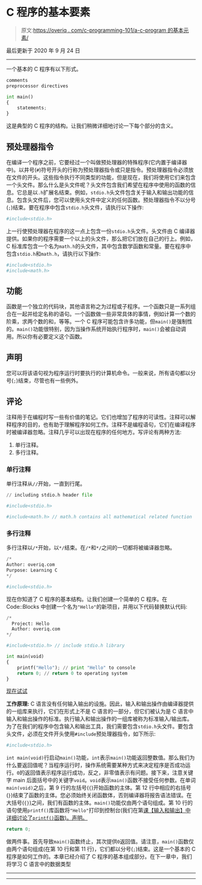 # C 程序的基本要素

> 原文:[https://overiq . com/c-programming-101/a-c-program 的基本元素/](https://overiq.com/c-programming-101/basic-elements-of-a-c-program/)

最后更新于 2020 年 9 月 24 日

* * *

一个基本的 C 程序有以下形式。

```py
comments
preprocessor directives

int main()
{
    statements;
}

```

这是典型的 C 程序的结构。让我们稍微详细地讨论一下每个部分的含义。

## 预处理器指令

在编译一个程序之前，它要经过一个叫做预处理器的特殊程序(它内置于编译器中)。以井号(`#`)符号开头的行称为预处理器指令或只是指令。预处理器指令必须放在文件的开头。这些指令执行不同类型的功能，但是现在，我们将使用它们来包含一个头文件。那么什么是头文件呢？头文件包含我们希望在程序中使用的函数的信息。它总是以`.h`扩展名结束。例如，`stdio.h`头文件包含关于输入和输出功能的信息。包含头文件后，您可以使用头文件中定义的任何函数。预处理器指令不以分号(`;`)结束。要在程序中包含`stdio.h`头文件，请执行以下操作:

```py
#include<stdio.h>

```

上一行使预处理器在程序的这一点上包含一份`stdio.h`头文件。头文件由 C 编译器提供。如果你的程序需要一个以上的头文件，那么把它们放在自己的行上。例如，C 标准库包含一个名为`math.h`的头文件，其中包含数学函数和常量。要在程序中包含`stdio.h`和`math.h`，请执行以下操作:

```py
#include<stdio.h>
#include<math.h>

```

## 功能

函数是一个独立的代码块，其他语言称之为过程或子程序。一个函数只是一系列组合在一起并给定名称的语句。一个函数做一些非常具体的事情，例如计算一个数的阶乘，求两个数的和，等等。一个 C 程序可能包含许多功能，但`main()`是强制性的。`main()`功能很特别，因为当操作系统开始执行程序时，`main()`会被自动调用。所以你有必要定义这个函数。

## 声明

您可以将该语句视为程序运行时要执行的计算机命令。一般来说，所有语句都以分号(`;`)结束，尽管也有一些例外。

## 评论

注释用于在编程时写一些有价值的笔记。它们也增加了程序的可读性。注释可以解释程序的目的，也有助于理解程序如何工作。注释不是编程语句，它们在编译程序时被编译器忽略。注释几乎可以出现在程序的任何地方。写评论有两种方法:

1.  单行注释。
2.  多行注释。

### 单行注释

单行注释从`//`开始，一直到行尾。

```py
// including stdio.h header file

#include<stdio.h>

#include<math.h> // math.h contains all mathematical related function

```

### 多行注释

多行注释以`/*`开始，以`*/`结束。在`/*`和`*/`之间的一切都将被编译器忽略。

```py
/*
Author: overiq.com
Purpose: Learning C
*/

#include<stdio.h>

```

现在你知道了 C 程序的基本结构。让我们创建一个简单的 C 程序。在 Code::Blocks 中创建一个名为`"Hello"`的新项目，并用以下代码替换默认代码:

```py
/*
  Project: Hello
  Author: overiq.com
*/

#include<stdio.h> // include stdio.h library

int main(void)
{
    printf("Hello"); // print "Hello" to console
    return 0; // return 0 to operating system
}

```

[现在试试](https://overiq.com/c-online-compiler/QOq/)

**工作原理:** C 语言没有任何输入输出的设施。因此，输入和输出操作由编译器提供的一组库来执行，它们在形式上不是 C 语言的一部分，但它们被认为是 C 语言中输入和输出操作的标准。执行输入和输出操作的一组库被称为标准输入/输出库。为了在我们的程序中包含输入和输出工具，我们需要包含`stdio.h`头文件。要包含头文件，必须在文件开头使用`#include`预处理器指令，如下所示:

```py
#include<stdio.h>

```

`int main(void)`行启动`main()`功能，`int`表示`main()`功能返回整数值。那么我们为什么要返回值呢？当程序运行时，操作系统需要某种方式来决定程序是否成功运行。`0`的返回值表示程序运行成功，反之，非零值表示有问题。接下来，注意关键字 main 后面括号中的关键字`void`。`void`表示`main()`函数不接受任何参数。在单词`main(void)`之后，第 9 行的左括号(`{`)开始函数的主体。第 12 行中相应的右括号(`}`)结束了函数的主体。您必须始终关闭函数体，否则编译器将报告语法错误。在大括号(`{}`)之间，我们有函数的主体。`main()`功能仅由两个语句组成。第 10 行的语句使用`printf()`库函数将`"Hello"`打印到控制台(我们在第[课【输入和输出】中详细讨论了`printf()`函数)。声明。](https://overiq.com/c-programming-101/input-and-output-in-c/#outputting-data)

```py
return 0;

```

做两件事。首先导致`main()`函数终止，其次提供`0`返回值。请注意，`main()`函数仅由两个语句组成(在第 10 行和第 11 行)，它们都以分号(`;`)结束。这是一个基本的 C 程序是如何工作的。本章已经介绍了 C 程序的基本组成部分。在下一章中，我们将学习 C 语言中的数据类型

* * *

* * *